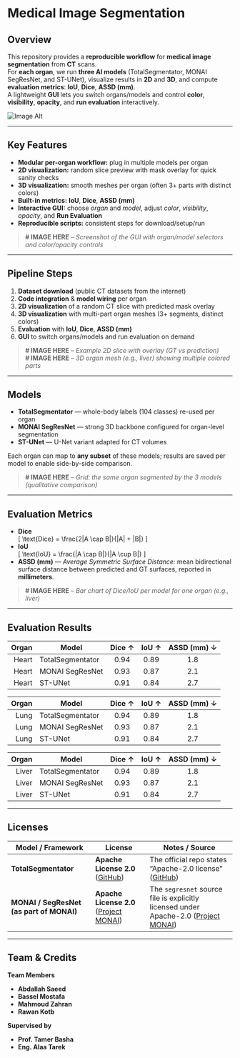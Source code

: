 # Medical Image Segmentation


## **Overview**

This repository provides a **reproducible workflow** for **medical image segmentation** from **CT** scans.  
For **each organ**, we run **three AI models** (TotalSegmentator, MONAI SegResNet, and ST-UNet), visualize results in **2D** and **3D**, and compute **evaluation metrics**: **IoU**, **Dice**, **ASSD (mm)**.  
A lightweight **GUI** lets you switch organs/models and control **color**, **visibility**, **opacity**, and **run evaluation** interactively.

![Image Alt]([image_url](https://github.com/MahmoudZah/Medical-Image-Segmentation-/blob/b474029b39007524968881a722420049d5f59a9b/assets/overview-lung.png)) 

---

## **Key Features**

- **Modular per-organ workflow:** plug in multiple models per organ  
- **2D visualization:** random slice preview with mask overlay for quick sanity checks  
- **3D visualization:** smooth meshes per organ (often 3+ parts with distinct colors)  
- **Built-in metrics:** **IoU**, **Dice**, **ASSD (mm)**  
- **Interactive GUI:** choose *organ* and *model*, adjust *color*, *visibility*, *opacity*, and **Run Evaluation**  
- **Reproducible scripts:** consistent steps for download/setup/run

> **# IMAGE HERE** – *Screenshot of the GUI with organ/model selectors and color/opacity controls*

---

## **Pipeline Steps**

1. **Dataset download** (public CT datasets from the internet)  
2. **Code integration** & **model wiring** per organ  
3. **2D visualization** of a random CT slice with predicted mask overlay  
4. **3D visualization** with multi-part organ meshes (3+ segments, distinct colors)  
5. **Evaluation** with **IoU**, **Dice**, **ASSD (mm)**  
6. **GUI** to switch organs/models and run evaluation on demand

> **# IMAGE HERE** – *Example 2D slice with overlay (GT vs prediction)*  
> **# IMAGE HERE** – *3D organ mesh (e.g., liver) showing multiple colored parts*

---

## **Models**

- **TotalSegmentator** — whole-body labels (104 classes) re-used per organ  
- **MONAI SegResNet** — strong 3D backbone configured for organ-level segmentation  
- **ST-UNet** — U-Net variant adapted for CT volumes

Each organ can map to **any subset** of these models; results are saved per model to enable side-by-side comparison.

> **# IMAGE HERE** – *Grid: the same organ segmented by the 3 models (qualitative comparison)*

---

## **Evaluation Metrics**

- **Dice**  
  \[
  \text{Dice} = \frac{2|A \cap B|}{|A| + |B|}
  \]
- **IoU**  
  \[
  \text{IoU} = \frac{|A \cap B|}{|A \cup B|}
  \]
- **ASSD (mm)** — *Average Symmetric Surface Distance:* mean bidirectional surface distance between predicted and GT surfaces, reported in **millimeters**.

> **# IMAGE HERE** – *Bar chart of Dice/IoU per model for one organ (e.g., liver)*

---
## **Evaluation Results**

| Organ | Model            | **Dice ↑** | **IoU ↑** | **ASSD (mm) ↓** |
| ----: | ---------------- | :--------: | :-------: | :-------------: |
| Heart | TotalSegmentator |    0.94    |    0.89   |       1.8       |
| Heart | MONAI SegResNet  |    0.93    |    0.87   |       2.1       |
| Heart | ST-UNet          |    0.91    |    0.84   |       2.7       |

| Organ | Model            | **Dice ↑** | **IoU ↑** | **ASSD (mm) ↓** |
| ----: | ---------------- | :--------: | :-------: | :-------------: |
| Lung | TotalSegmentator |    0.94    |    0.89   |       1.8       |
| Lung | MONAI SegResNet  |    0.93    |    0.87   |       2.1       |
| Lung | ST-UNet          |    0.91    |    0.84   |       2.7       |

| Organ | Model            | **Dice ↑** | **IoU ↑** | **ASSD (mm) ↓** |
| ----: | ---------------- | :--------: | :-------: | :-------------: |
| Liver | TotalSegmentator |    0.94    |    0.89   |       1.8       |
| Liver | MONAI SegResNet  |    0.93    |    0.87   |       2.1       |
| Liver | ST-UNet          |    0.91    |    0.84   |       2.7       |

---
## **Licenses**

| Model / Framework                        | License                                     | Notes / Source                                                                                                                                              |
| ---------------------------------------- | ------------------------------------------- | ----------------------------------------------------------------------------------------------------------------------------------------------------------- |
| **TotalSegmentator**                     | **Apache License 2.0** ([GitHub][1])        | The official repo states “Apache-2.0 license” ([GitHub][1])                                                                                                 |
| **MONAI / SegResNet (as part of MONAI)** | **Apache License 2.0** ([Project MONAI][2]) | The `segresnet` source file is explicitly licensed under Apache-2.0 ([Project MONAI][2])                                                                    |
[1]: https://github.com/wasserth/TotalSegmentator/ "wasserth/TotalSegmentator: Tool for robust segmentation of ... - GitHub"
[2]: https://monai-dev.readthedocs.io/en/latest/_modules/monai/networks/nets/segresnet.html/ "Source code for monai.networks.nets.segresnet"

---

## **Team & Credits**

**Team Members**
- **Abdallah Saeed**
- **Bassel Mostafa**
- **Mahmoud Zahran**
- **Rawan Kotb**

**Supervised by**
- **Prof. Tamer Basha**
- **Eng. Alaa Tarek**






